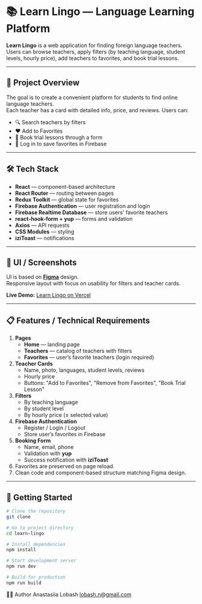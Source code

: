 # 📚 Learn Lingo — Language Learning Platform

**Learn Lingo** is a web application for finding foreign language teachers.  
Users can browse teachers, apply filters (by teaching language, student levels, hourly price), add teachers to favorites, and book trial lessons.

---

## 🎯 Project Overview

The goal is to create a convenient platform for students to find online language teachers.  
Each teacher has a card with detailed info, price, and reviews. Users can:

- 🔍 Search teachers by filters
- ❤️ Add to Favorites
- 📩 Book trial lessons through a form
- 🔑 Log in to save favorites in Firebase

---

## 🛠 Tech Stack

- **React** — component-based architecture
- **React Router** — routing between pages
- **Redux Toolkit** — global state for favorites
- **Firebase Authentication** — user registration and login
- **Firebase Realtime Database** — store users' favorite teachers
- **react-hook-form + yup** — forms and validation
- **Axios** — API requests
- **CSS Modules** — styling
- **iziToast** — notifications

---

## 🎨 UI / Screenshots

UI is based on [**Figma**](https://www.figma.com/design/RhEgycyV6AiKomLNQ1ZEU8/Learn-Lingo--Copy-?node-id=44-649&t=Z603El6fSYhhsy0f-0) design.  
Responsive layout with focus on usability for filters and teacher cards.

**Live Demo:** [Learn Lingo on Vercel](https://learn-lingo-taupe-five.vercel.app/)

---

## 📋 Features / Technical Requirements

1. **Pages**
   - **Home** — landing page
   - **Teachers** — catalog of teachers with filters
   - **Favorites** — user’s favorite teachers (login required)
2. **Teacher Cards**
   - Name, photo, languages, student levels, reviews
   - Hourly price
   - Buttons: "Add to Favorites", "Remove from Favorites", "Book Trial Lesson"
3. **Filters**
   - By teaching language
   - By student level
   - By hourly price (≤ selected value)
4. **Firebase Authentication**
   - Register / Login / Logout
   - Store user’s favorites in Firebase
5. **Booking Form**
   - Name, email, phone
   - Validation with **yup**
   - Success notification with **iziToast**
6. Favorites are preserved on page reload.
7. Clean code and component-based structure matching Figma design.

---

## 🚀 Getting Started

```bash
# Clone the repository
git clone

# Go to project directory
cd learn-lingo

# Install dependencies
npm install

# Start development server
npm run dev

# Build for production
npm run build
```

👩‍💻 Author
Anastasiia Lobash
lobash.n@gmail.com
